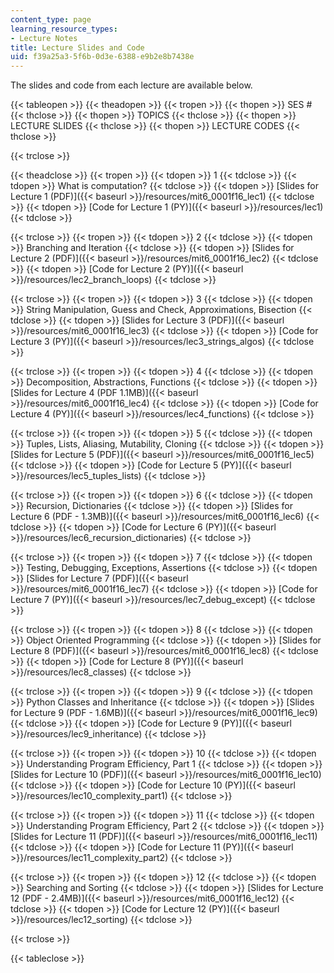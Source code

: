 ```yaml
---
content_type: page
learning_resource_types:
- Lecture Notes
title: Lecture Slides and Code
uid: f39a25a3-5f6b-0d3e-6388-e9b2e8b7438e
---
```


The slides and code from each lecture are available below.

{{< tableopen >}}
{{< theadopen >}}
{{< tropen >}}
{{< thopen >}}
SES #
{{< thclose >}}
{{< thopen >}}
TOPICS
{{< thclose >}}
{{< thopen >}}
LECTURE SLIDES
{{< thclose >}}
{{< thopen >}}
LECTURE CODES
{{< thclose >}}

{{< trclose >}}

{{< theadclose >}}
{{< tropen >}}
{{< tdopen >}}
1
{{< tdclose >}}
{{< tdopen >}}
What is computation?
{{< tdclose >}}
{{< tdopen >}}
[Slides for Lecture 1 (PDF)]({{< baseurl >}}/resources/mit6_0001f16_lec1)
{{< tdclose >}}
{{< tdopen >}}
[Code for Lecture 1 (PY)]({{< baseurl >}}/resources/lec1)
{{< tdclose >}}

{{< trclose >}}
{{< tropen >}}
{{< tdopen >}}
2
{{< tdclose >}}
{{< tdopen >}}
Branching and Iteration
{{< tdclose >}}
{{< tdopen >}}
[Slides for Lecture 2 (PDF)]({{< baseurl >}}/resources/mit6_0001f16_lec2)
{{< tdclose >}}
{{< tdopen >}}
[Code for Lecture 2 (PY)]({{< baseurl >}}/resources/lec2_branch_loops)
{{< tdclose >}}

{{< trclose >}}
{{< tropen >}}
{{< tdopen >}}
3
{{< tdclose >}}
{{< tdopen >}}
String Manipulation, Guess and Check, Approximations, Bisection
{{< tdclose >}}
{{< tdopen >}}
[Slides for Lecture 3 (PDF)]({{< baseurl >}}/resources/mit6_0001f16_lec3)
{{< tdclose >}}
{{< tdopen >}}
[Code for Lecture 3 (PY)]({{< baseurl >}}/resources/lec3_strings_algos)
{{< tdclose >}}

{{< trclose >}}
{{< tropen >}}
{{< tdopen >}}
4
{{< tdclose >}}
{{< tdopen >}}
Decomposition, Abstractions, Functions
{{< tdclose >}}
{{< tdopen >}}
[Slides for Lecture 4 (PDF 1.1MB)]({{< baseurl >}}/resources/mit6_0001f16_lec4)
{{< tdclose >}}
{{< tdopen >}}
[Code for Lecture 4 (PY)]({{< baseurl >}}/resources/lec4_functions)
{{< tdclose >}}

{{< trclose >}}
{{< tropen >}}
{{< tdopen >}}
5
{{< tdclose >}}
{{< tdopen >}}
Tuples, Lists, Aliasing, Mutability, Cloning
{{< tdclose >}}
{{< tdopen >}}
[Slides for Lecture 5 (PDF)]({{< baseurl >}}/resources/mit6_0001f16_lec5)
{{< tdclose >}}
{{< tdopen >}}
[Code for Lecture 5 (PY)]({{< baseurl >}}/resources/lec5_tuples_lists)
{{< tdclose >}}

{{< trclose >}}
{{< tropen >}}
{{< tdopen >}}
6
{{< tdclose >}}
{{< tdopen >}}
Recursion, Dictionaries
{{< tdclose >}}
{{< tdopen >}}
[Slides for Lecture 6 (PDF - 1.3MB)]({{< baseurl >}}/resources/mit6_0001f16_lec6)
{{< tdclose >}}
{{< tdopen >}}
[Code for Lecture 6 (PY)]({{< baseurl >}}/resources/lec6_recursion_dictionaries)
{{< tdclose >}}

{{< trclose >}}
{{< tropen >}}
{{< tdopen >}}
7
{{< tdclose >}}
{{< tdopen >}}
Testing, Debugging, Exceptions, Assertions
{{< tdclose >}}
{{< tdopen >}}
[Slides for Lecture 7 (PDF)]({{< baseurl >}}/resources/mit6_0001f16_lec7)
{{< tdclose >}}
{{< tdopen >}}
[Code for Lecture 7 (PY)]({{< baseurl >}}/resources/lec7_debug_except)
{{< tdclose >}}

{{< trclose >}}
{{< tropen >}}
{{< tdopen >}}
8
{{< tdclose >}}
{{< tdopen >}}
Object Oriented Programming
{{< tdclose >}}
{{< tdopen >}}
[Slides for Lecture 8 (PDF)]({{< baseurl >}}/resources/mit6_0001f16_lec8)
{{< tdclose >}}
{{< tdopen >}}
[Code for Lecture 8 (PY)]({{< baseurl >}}/resources/lec8_classes)
{{< tdclose >}}

{{< trclose >}}
{{< tropen >}}
{{< tdopen >}}
9
{{< tdclose >}}
{{< tdopen >}}
Python Classes and Inheritance
{{< tdclose >}}
{{< tdopen >}}
[Slides for Lecture 9 (PDF - 1.6MB)]({{< baseurl >}}/resources/mit6_0001f16_lec9)
{{< tdclose >}}
{{< tdopen >}}
[Code for Lecture 9 (PY)]({{< baseurl >}}/resources/lec9_inheritance)
{{< tdclose >}}

{{< trclose >}}
{{< tropen >}}
{{< tdopen >}}
10
{{< tdclose >}}
{{< tdopen >}}
Understanding Program Efficiency, Part 1
{{< tdclose >}}
{{< tdopen >}}
[Slides for Lecture 10 (PDF)]({{< baseurl >}}/resources/mit6_0001f16_lec10)
{{< tdclose >}}
{{< tdopen >}}
[Code for Lecture 10 (PY)]({{< baseurl >}}/resources/lec10_complexity_part1)
{{< tdclose >}}

{{< trclose >}}
{{< tropen >}}
{{< tdopen >}}
11
{{< tdclose >}}
{{< tdopen >}}
Understanding Program Efficiency, Part 2
{{< tdclose >}}
{{< tdopen >}}
[Slides for Lecture 11 (PDF)]({{< baseurl >}}/resources/mit6_0001f16_lec11)
{{< tdclose >}}
{{< tdopen >}}
[Code for Lecture 11 (PY)]({{< baseurl >}}/resources/lec11_complexity_part2)
{{< tdclose >}}

{{< trclose >}}
{{< tropen >}}
{{< tdopen >}}
12
{{< tdclose >}}
{{< tdopen >}}
Searching and Sorting
{{< tdclose >}}
{{< tdopen >}}
[Slides for Lecture 12 (PDF - 2.4MB)]({{< baseurl >}}/resources/mit6_0001f16_lec12)
{{< tdclose >}}
{{< tdopen >}}
[Code for Lecture 12 (PY)]({{< baseurl >}}/resources/lec12_sorting)
{{< tdclose >}}

{{< trclose >}}

{{< tableclose >}}